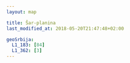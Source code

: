 ```yaml
---
layout: map

title: Šar-planina
last_modified_at: 2018-05-20T21:47:48+02:00

geoSrbija:
  L1_183: [84]
  L1_362: [3]
---
```

